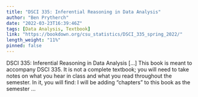 ```yaml
---
title: "DSCI 335: Inferential Reasoning in Data Analysis"
author: "Ben Prytherch"
date: "2022-03-23T16:39:46Z"
tags: [Data Analysis, Textbook]
link: "https://bookdown.org/csu_statistics/DSCI_335_spring_2022/"
length_weight: "11%"
pinned: false
---
```


DSCI 335: Inferential Reasoning in Data Analysis [...] This book is meant to accompany DSCI 335. It is not a complete textbook; you will need to take notes on what you hear in class and what you read throughout the semester. In it, you will find: I will be adding “chapters” to this book as the semester ...
